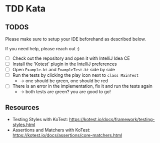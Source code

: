 # TDD Kata

## TODOS
Please make sure to setup your IDE beforehand as described below.

If you need help, please reach out :)

* [ ] Check out the repository and open it with IntelliJ Idea CE
* [ ] Install the 'Kotest' plugin in the IntelliJ preferences
* [ ] Open `Example.kt` and `ExampleTest.kt` side by side
* [ ] Run the tests by clicking the play icon next to `class MainTest`
  * -> one should be green, one should be red
* [ ] There is an error in the implementation, fix it and run the tests again
  * -> both tests are green? you are good to go!

## Resources
* Testing Styles with KoTest: https://kotest.io/docs/framework/testing-styles.html
* Assertions and Matchers with KoTest: https://kotest.io/docs/assertions/core-matchers.html